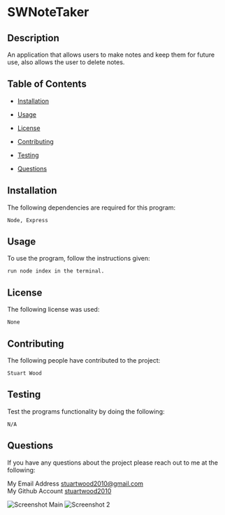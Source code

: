 # SWNoteTaker

## Description

 An application that allows users to make notes and keep them for future use, also allows the user to delete notes. 

  ## Table of Contents

  * [Installation](#installation)

  * [Usage](#usage)

  * [License](#license)

  * [Contributing](#contributing)

  * [Testing](#testing)

  * [Questions](#questions)


  ## Installation
  The following dependencies are required for this program:
  ```
  Node, Express
  ```

  ## Usage
  To use the program, follow the instructions given:
  ```
  run node index in the terminal.
  ```

  ## License
  The following license was used:
  ```
  None
  ```

  ## Contributing
  The following people have contributed to the project:
  ```
  Stuart Wood
  ```

  ## Testing
  Test the programs functionality by doing the following:
  ```
  N/A 
  ```

  ## Questions
  If you have any questions about the project please reach out to me at the following:
 
  My Email Address <stuartwood2010@gmail.com>     
  My Github Account [stuartwood2010](https://github.com/stuartwood2010/)
  
![Screenshot Main](https://user-images.githubusercontent.com/92122028/152665065-b05f3193-7043-4f1b-914c-c00b8cf28465.jpg)
![Screenshot 2](https://user-images.githubusercontent.com/92122028/152665069-7eee44cd-c248-4094-a03b-128fe5df350f.jpg)

